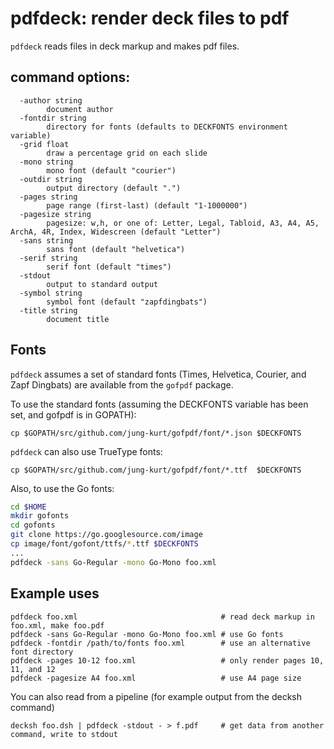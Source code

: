 # pdfdeck: render deck files to pdf

```pdfdeck``` reads files in deck markup and makes pdf files.  

## command options:

```
  -author string
    	document author
  -fontdir string
    	directory for fonts (defaults to DECKFONTS environment variable)
  -grid float
    	draw a percentage grid on each slide
  -mono string
    	mono font (default "courier")
  -outdir string
    	output directory (default ".")
  -pages string
    	page range (first-last) (default "1-1000000")
  -pagesize string
    	pagesize: w,h, or one of: Letter, Legal, Tabloid, A3, A4, A5, ArchA, 4R, Index, Widescreen (default "Letter")
  -sans string
    	sans font (default "helvetica")
  -serif string
    	serif font (default "times")
  -stdout
    	output to standard output
  -symbol string
    	symbol font (default "zapfdingbats")
  -title string
    	document title
```

## Fonts

```pdfdeck``` assumes a set of standard fonts (Times, Helvetica, Courier, and Zapf Dingbats) are available from the ```gofpdf``` package.

To use the standard fonts (assuming the DECKFONTS variable has been set, and gofpdf is in GOPATH):

```
cp $GOPATH/src/github.com/jung-kurt/gofpdf/font/*.json $DECKFONTS
```

```pdfdeck``` can also use TrueType fonts:

```
cp $GOPATH/src/github.com/jung-kurt/gofpdf/font/*.ttf  $DECKFONTS
```

Also, to use the Go fonts:

```sh
cd $HOME
mkdir gofonts
cd gofonts
git clone https://go.googlesource.com/image
cp image/font/gofont/ttfs/*.ttf $DECKFONTS
...
pdfdeck -sans Go-Regular -mono Go-Mono foo.xml
```

## Example uses

``` 
pdfdeck foo.xml                                # read deck markup in foo.xml, make foo.pdf
pdfdeck -sans Go-Regular -mono Go-Mono foo.xml # use Go fonts
pdfdeck -fontdir /path/to/fonts foo.xml        # use an alternative font directory
pdfdeck -pages 10-12 foo.xml                   # only render pages 10, 11, and 12
pdfdeck -pagesize A4 foo.xml                   # use A4 page size
```

You can also read from a pipeline (for example output from the decksh command)

```
decksh foo.dsh | pdfdeck -stdout - > f.pdf     # get data from another command, write to stdout
```
